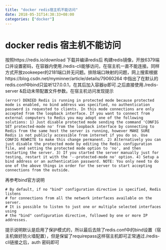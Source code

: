 ```yaml
---
title: "docker redis宿主机不能访问"
date: 2018-05-31T14:38:33+08:00
categories: ["docker"]
---
```


# docker redis 宿主机不能访问
按照https://redis.io/download 下载并编译redis后
构建redis镜像，开放6379端口并设置密码，在容器内使用./redis-cli能够访问，在宿主机一直不能连接。同样方式开放zookeeper的2181端口并无问题。排除端口映射的问题，网上搜索根据https://blog.csdn.net/myminner/article/details/79060264 中指出了在默认的redis.conf中bind只监听127.0.0.1，在其后加入容器ip即可.之后直接使用./redis-server &启动未带配置文件参数。在宿主机访问发现提示

    (error) DENIED Redis is running in protected mode because protected mode is enabled, no bind address was specified, no authentication password is requested to clients. In this mode connections are only accepted from the loopback interface. If you want to connect from external computers to Redis you may adopt one of the following solutions: 1) Just disable protected mode sending the command 'CONFIG SET protected-mode no' from the loopback interface by connecting to Redis from the same host the server is running, however MAKE SURE Redis is not publicly accessible from internet if you do so. Use CONFIG REWRITE to make this change permanent. 2) Alternatively you can just disable the protected mode by editing the Redis configuration file, and setting the protected mode option to 'no', and then restarting the server. 3) If you started the server manually just for testing, restart it with the '--protected-mode no' option. 4) Setup a bind address or an authentication password. NOTE: You only need to do one of the above things in order for the server to start accepting connections from the outside.

再参考bind官方说明

    # By default, if no "bind" configuration directive is specified, Redis listens
    # for connections from all the network interfaces available on the server.
    # It is possible to listen to just one or multiple selected interfaces using
    # the "bind" configuration directive, followed by one or more IP addresses.

提示说明默认是启用了保护模式的，所以最后去除了redis.conf中的bind设置（宿主机做好防火墙配置），但是保留了requirepass这样宿主机即可正常通过./redis-cli链接之后，auth 密码即可